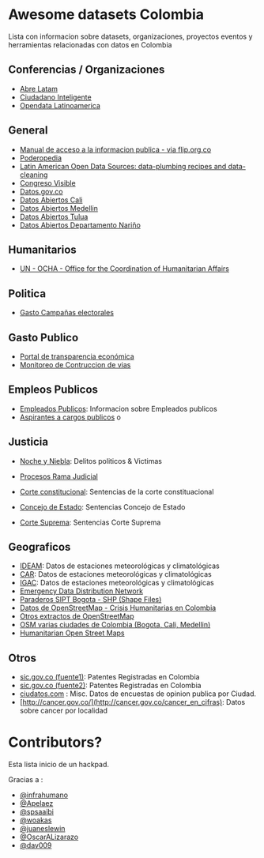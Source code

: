 # Awesome datasets Colombia


Lista con informacion sobre datasets, organizaciones, proyectos eventos y herramientas relacionadas con datos en Colombia


## Conferencias / Organizaciones
 - [Abre Latam](http://www.abrelatam.org)
 - [Ciudadano Inteligente](https://github.com/ciudadanointeligente/)
 - [Opendata Latinoamerica](http://www.opendatalatinoamerica.org/home/)

## General
 - [Manual de acceso a la informacion publica - via flip.org.co](http://flip.org.co/sites/default/files/archivos_publicacion/Manual%20de%20acceso%20a%20la%20informaci%C3%B3n%20web.pdf)
 - [Poderopedia](http://www.poderopedia.org/)
 - [Latin American Open Data Sources: data-plumbing recipes and data-cleaning](https://github.com/spsaaibi/latamdataresources)
 - [Congreso Visible](http://www.congresovisible.org/)
 - [Datos.gov.co](http://datos.gov.co/)
 - [Datos Abiertos Cali](http://www.cali.gov.co/publicaciones/datos_abiertos_del_municipio_de_santiago_de_cali_pub)
 - [Datos Abiertos Medellin](http://www.mdeinteligente.co/estrategia/quienes-somos/gobierno-abierto/)
 - [Datos Abiertos Tulua](http://datos.tulua.gov.co/home/)
 - [Datos Abiertos Departamento Nariño](http://gana.xn--nario-rta.gov.co/)


## Humanitarios

- [UN - OCHA - Office for the Coordination of Humanitarian Affairs ](https://data.hdx.rwlabs.org/organization/ocha-colombia)

## Politica
 - [Gasto Campañas electorales](http://www.cnecuentasclaras.com/)

## Gasto Publico
 - [Portal de transparencia económica](http://www.pte.gov.co) 
 - [Monitoreo de Contruccion de vias](https://monitoreoinvias.com)

## Empleos Publicos
 - [Empleados Publicos](http://www.sigep.gov.co/home): Informacion sobre Empleados publicos
 - [Aspirantes a cargos publicos](http://aspirantes.presidencia.gov.co) o

## Justicia
 - [Noche y Niebla](http://www.nocheyniebla.org/): Delitos politicos & Victimas 
 - [Procesos Rama Judicial](http://procesos.ramajudicial.gov.co/consultaprocesos/)

- [Corte constitucional](www.corteconstitucional.gov.co): Sentencias de la corte constituacional
- [Concejo de Estado](www.consejodeestado.gov.co): Sentencias Concejo de Estado
- [Corte Suprema](www.cortesuprema.gov.co): Sentencias Corte Suprema

## Geograficos
 - [IDEAM](http://www.ideam.gov.co/): Datos de estaciones meteorológicas y climatológicas
 - [CAR](https://www.car.gov.co): Datos de estaciones meteorológicas y climatológicas
 - [IGAC](http://www.igac.gov.co/): Datos de estaciones meteorológicas y climatológicas
 - [Emergency Data Distribution Network](http://lrgseddn3.cr.usgs.gov/)
 - [Paraderos SIPT Bogota - SHP (Shape Files)](https://github.com/BogoMap/bogomap/tree/master/src/shp)
 - [Datos de OpenStreetMap - Crisis Humanitarias en Colombia](https://data.hdx.rwlabs.org/organization/hot?q=&ext_page_size=25&sort=score+desc%2C+metadata_modified+desc&groups=col#dataset-filter-start)
 - [Otros extractos de OpenStreetMap](http://planet.osm.org/)
 - [OSM varias ciudades de Colombia (Bogota, Cali, Medellin)](https://mapzen.com/data/metro-extracts/)
 - [Humanitarian Open Street Maps](https://data.hdx.rwlabs.org/organization/hot?q=&ext_page_size=25&sort=score+desc%2C+metadata_modified+desc&groups=col#dataset-filter-start)


## Otros 
  - [sic.gov.co (fuente1)](http://serviciospub.sic.gov.co/~oparra/serv_57/externas/datospatente.php): Patentes Registradas en Colombia
  - [sic.gov.co (fuente2)](http://www.sic.gov.co/drupal/base-de-datos): Patentes Registradas en Colombia
  - [ciudatos.com](http://ciudatos.com/) : Misc. Datos de encuestas de opinion publica por Ciudad.
  - [http://cancer.gov.co/](http://cancer.gov.co/cancer_en_cifras): Datos sobre cancer por localidad 


# Contributors?

Esta lista inicio de un hackpad. 

Gracias a :

 - [@infrahumano](https://twitter.com/infrahumano)
 - [@Apelaez](https://twitter.com/Apelaez)
 - [@spsaaibi](https://twitter.com/spsaaibi)
 - [@woakas](https://twitter.com/woakas)
 - [@juaneslewin](https://twitter.com/juaneslewin)
 - [@OscarALizarazo](https://twitter.com/OscarALizarazo)
 - [@dav009]( https://twitter.com/OscarALizarazo)
